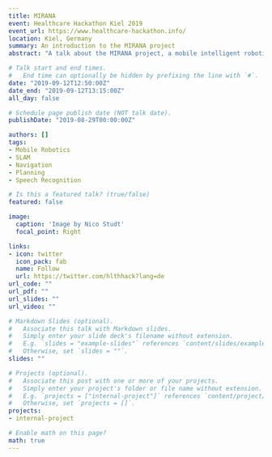 ```yaml
---
title: MIRANA
event: Healthcare Hackathon Kiel 2019
event_url: https://www.healthcare-hackathon.info/
location: Kiel, Germany
summary: An introduction to the MIRANA project
abstract: "A talk about the MIRANA project, a mobile intelligent robotic assistant for navigation and assistance. The features of MIRANA will be introduced and the current progress will be demonstrated."

# Talk start and end times.
#   End time can optionally be hidden by prefixing the line with `#`.
date: "2019-09-12T12:50:00Z"
date_end: "2019-09-12T13:15:00Z"
all_day: false

# Schedule page publish date (NOT talk date).
publishDate: "2019-08-29T00:00:00Z"

authors: []
tags:
- Mobile Robotics
- SLAM
- Navigation
- Planning
- Speech Recognition

# Is this a featured talk? (true/false)
featured: false

image:
  caption: 'Image by Nico Studt'
  focal_point: Right

links:
- icon: twitter
  icon_pack: fab
  name: Follow
  url: https://twitter.com/hlthhack?lang=de
url_code: ""
url_pdf: ""
url_slides: ""
url_video: ""

# Markdown Slides (optional).
#   Associate this talk with Markdown slides.
#   Simply enter your slide deck's filename without extension.
#   E.g. `slides = "example-slides"` references `content/slides/example-slides.md`.
#   Otherwise, set `slides = ""`.
slides: ""

# Projects (optional).
#   Associate this post with one or more of your projects.
#   Simply enter your project's folder or file name without extension.
#   E.g. `projects = ["internal-project"]` references `content/project/deep-learning/index.md`.
#   Otherwise, set `projects = []`.
projects:
- internal-project

# Enable math on this page?
math: true
---
```

